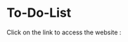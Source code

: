# To-Do-List

<p>Click on the link to access the website : <a href="https://apple-cake-99992.herokuapp.com/"></a></p>
